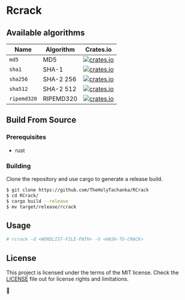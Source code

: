 # Rcrack

## Available algorithms


| Name        | Algorithm  | Crates.io |
|-------------|------------|-----------|
| `md5`       | MD5        | [![crates.io](https://img.shields.io/crates/v/md5.svg)](https://crates.io/crates/md5)      |
| `sha1`      | SHA-1      | [![crates.io](https://img.shields.io/crates/v/sha1.svg)](https://crates.io/crates/sha-1)   |
| `sha256`    | SHA-2 256  | [![crates.io](https://img.shields.io/crates/v/sha256.svg)](https://crates.io/crates/sha2)  |
| `sha512`    | SHA-2 512  | [![crates.io](https://img.shields.io/crates/v/sha256.svg)](https://crates.io/crates/sha2)  |
|`ripemd320`  | RIPEMD320  | [![crates.io](https://img.shields.io/crates/v/ripemd320.svg)](https://crates.io/crates/ripemd320)|


## Build From Source

### Prerequisites

* rust

### Building

Clone the repository and use cargo to generate a release build.
```sh
$ git clone https://github.com/TheHolyTachanka/RCrack
$ cd RCrack/
$ cargo build --release
$ mv target/release/rcrack
```

## Usage
```sh
# rcrack -d <WORDLIST-FILE-PATH> -h <HASH-TO-CRACK>
```

## License
This project is licensed under the terms of the MIT license. 
Check the [LICENSE](LICENSE.md) file out for license rights and limitations.

🍰
